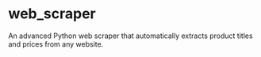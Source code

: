 # web_scraper
An advanced Python web scraper that automatically extracts product titles and prices from any website.
